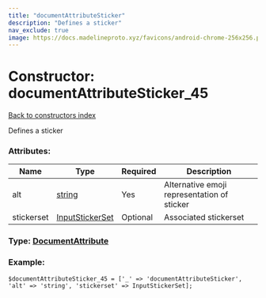 ```yaml
---
title: "documentAttributeSticker"
description: "Defines a sticker"
nav_exclude: true
image: https://docs.madelineproto.xyz/favicons/android-chrome-256x256.png
---
```

# Constructor: documentAttributeSticker\_45  
[Back to constructors index](/API_docs/constructors/index.html)



Defines a sticker

### Attributes:

| Name     |    Type       | Required | Description |
|----------|---------------|----------|-------------|
|alt|[string](/API_docs/types/string.html) | Yes|Alternative emoji representation of sticker|
|stickerset|[InputStickerSet](/API_docs/types/InputStickerSet.html) | Optional|Associated stickerset|



### Type: [DocumentAttribute](/API_docs/types/DocumentAttribute.html)


### Example:

```
$documentAttributeSticker_45 = ['_' => 'documentAttributeSticker', 'alt' => 'string', 'stickerset' => InputStickerSet];
```  
